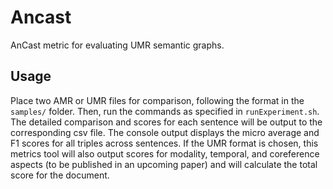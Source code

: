 # Ancast
AnCast metric for evaluating UMR semantic graphs.

## Usage

Place two AMR or UMR files for comparison, following the format in the `samples/` folder. Then, run the commands as specified in `runExperiment.sh`. The detailed comparison and scores for each sentence will be output to the corresponding csv file. The console output displays the micro average and F1 scores for all triples across sentences. If the UMR format is chosen, this metrics tool will also output scores for modality, temporal, and coreference aspects (to be published in an upcoming paper) and will calculate the total score for the document.